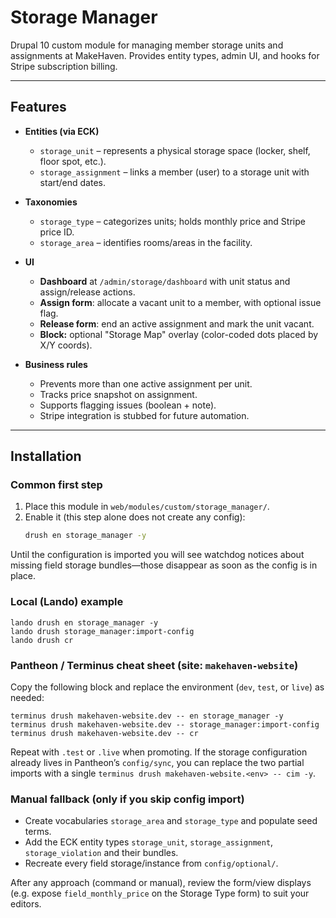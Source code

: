 # Storage Manager

Drupal 10 custom module for managing member storage units and assignments at MakeHaven.
Provides entity types, admin UI, and hooks for Stripe subscription billing.

---

## Features

- **Entities (via ECK)**
  - `storage_unit` – represents a physical storage space (locker, shelf, floor spot, etc.).
  - `storage_assignment` – links a member (user) to a storage unit with start/end dates.

- **Taxonomies**
  - `storage_type` – categorizes units; holds monthly price and Stripe price ID.
  - `storage_area` – identifies rooms/areas in the facility.

- **UI**
  - **Dashboard** at `/admin/storage/dashboard` with unit status and assign/release actions.
  - **Assign form**: allocate a vacant unit to a member, with optional issue flag.
  - **Release form**: end an active assignment and mark the unit vacant.
  - **Block:** optional "Storage Map" overlay (color-coded dots placed by X/Y coords).

- **Business rules**
  - Prevents more than one active assignment per unit.
  - Tracks price snapshot on assignment.
  - Supports flagging issues (boolean + note).
  - Stripe integration is stubbed for future automation.

---

## Installation

### Common first step

1. Place this module in `web/modules/custom/storage_manager/`.
2. Enable it (this step alone does not create any config):
   ```bash
   drush en storage_manager -y
   ```

Until the configuration is imported you will see watchdog notices about missing field storage bundles—those disappear as soon as the config is in place.

### Local (Lando) example

```
lando drush en storage_manager -y
lando drush storage_manager:import-config
lando drush cr
```

### Pantheon / Terminus cheat sheet (site: `makehaven-website`)

Copy the following block and replace the environment (`dev`, `test`, or `live`) as needed:

```
terminus drush makehaven-website.dev -- en storage_manager -y
terminus drush makehaven-website.dev -- storage_manager:import-config
terminus drush makehaven-website.dev -- cr
```

Repeat with `.test` or `.live` when promoting. If the storage configuration already lives in Pantheon’s `config/sync`, you can replace the two partial imports with a single `terminus drush makehaven-website.<env> -- cim -y`.

### Manual fallback (only if you skip config import)

- Create vocabularies `storage_area` and `storage_type` and populate seed terms.
- Add the ECK entity types `storage_unit`, `storage_assignment`, `storage_violation` and their bundles.
- Recreate every field storage/instance from `config/optional/`.

After any approach (command or manual), review the form/view displays (e.g. expose `field_monthly_price` on the Storage Type form) to suit your editors.
